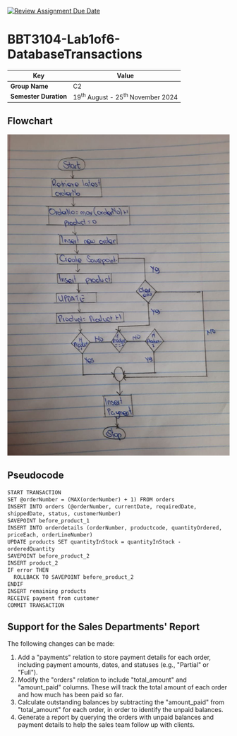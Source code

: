[![Review Assignment Due Date](https://classroom.github.com/assets/deadline-readme-button-22041afd0340ce965d47ae6ef1cefeee28c7c493a6346c4f15d667ab976d596c.svg)](https://classroom.github.com/a/r-tQZu0l)
# BBT3104-Lab1of6-DatabaseTransactions


| **Key**                                                               | Value                                                                                                                                                                              |
|---------------|---------------------------------------------------------|
| **Group Name**                                                             | C2 |
| **Semester Duration**                                                 | 19<sup>th</sup> August - 25<sup>th</sup> November 2024                                                                                                                       |

## Flowchart
![Flowchart](https://github.com/ADB-course/BBT3104-Lab1-DatabaseTransactions-c2/blob/main/images/flowchart.jpg)

## Pseudocode

```pseudo
START TRANSACTION
SET @orderNumber = (MAX(orderNumber) + 1) FROM orders
INSERT INTO orders (@orderNumber, currentDate, requiredDate, shippedDate, status, customerNumber)
SAVEPOINT before_product_1
INSERT INTO orderdetails (orderNumber, productcode, quantityOrdered, priceEach, orderLineNumber)
UPDATE products SET quantityInStock = quantityInStock - orderedQuantity
SAVEPOINT before_product_2
INSERT product_2
IF error THEN
  ROLLBACK TO SAVEPOINT before_product_2
ENDIF
INSERT remaining products
RECEIVE payment from customer
COMMIT TRANSACTION
```

## Support for the Sales Departments' Report
The following changes can be made:
1. Add a "payments" relation to store payment details for each order, including payment amounts, dates, and statuses (e.g., "Partial" or "Full").
2. Modify the "orders" relation to include "total_amount" and "amount_paid" columns. These will track the total amount of each order and how much has been paid so far.
3. Calculate outstanding balances by subtracting the "amount_paid" from "total_amount" for each order, in order to identify the unpaid balances.
4. Generate a report by querying the orders with unpaid balances and payment details to help the sales team follow up with clients.

